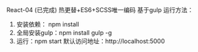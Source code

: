 React-04 (已完成)
热更替+ES6+SCSS唯一编码
基于gulp
运行方法：
1. 安装依赖： npm install
2. 全局安装gulp：npm install gulp -g
2. 运行：npm start
默认访问地址：http://localhost:5000